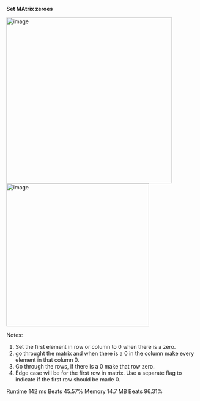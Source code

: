 **Set MAtrix zeroes**

<img width="433" alt="image" src="https://user-images.githubusercontent.com/25766765/216745899-2454705b-1d06-411f-8705-7b2ebfcdd72e.png">

<img width="373" alt="image" src="https://user-images.githubusercontent.com/25766765/216745904-1cd9bc32-d1fc-4e72-af17-3ac0661d2612.png">

Notes:
1. Set the first element in row or column to 0 when there is a zero.
2. go throught the matrix and when there is a 0 in the column make every element in that column 0.
3. Go through the rows, if there is a 0 make that row zero.
4. Edge case will be for the first row in matrix. Use a separate flag to indicate if the first row should be made 0.

Runtime
142 ms
Beats
45.57%
Memory
14.7 MB
Beats
96.31%
